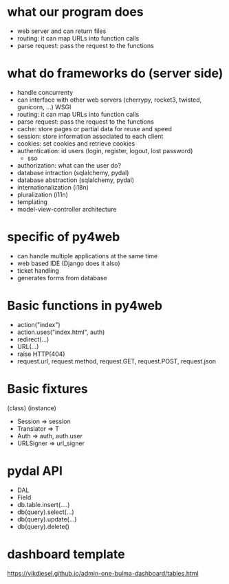 
# what our program does

- web server and can return files
- routing: it can map URLs into function calls
- parse request: pass the request to the functions

# what do frameworks do (server side)

- handle concurrenty
- can interface with other web servers (cherrypy, rocket3, twisted, gunicorn, ...) WSGI
- routing: it can map URLs into function calls
- parse request: pass the request to the functions
- cache: store pages or partial data for reuse and speed
- session: store information associated to each client
- cookies: set cookies and retrieve cookies
- authentication: id users (login, register, logout, lost password)
  - sso
- authorization: what can the user do?
- database intraction (sqlalchemy, pydal)
- database abstraction (sqlalchemy, pydal)
- internationalization (i18n)
- pluralization (i11n)
- templating
- model-view-controller architecture

# specific of py4web

- can handle multiple applications at the same time
- web based IDE (Django does it also)
- ticket handling
- generates forms from database

# Basic functions in py4web

- action("index")
- action.uses("index.html", auth)
- redirect(...)
- URL(...)
- raise HTTP(404)
- request.url, request.method, request.GET, request.POST, request.json

# Basic fixtures

  (class)       (instance)
- Session    => session
- Translator => T
- Auth       => auth, auth.user
- URLSigner  => url_signer

# pydal API

- DAL
- Field
- db.table.insert(....)
- db(query).select(...)
- db(query).update(...)
- db(query).delete()

# dashboard template

https://vikdiesel.github.io/admin-one-bulma-dashboard/tables.html